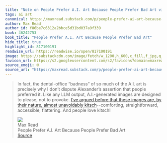 ```yaml
---
title: "Note on People Prefer A.I. Art Because People Prefer Bad Art via Max Read"
tags: ai art
canonical: https://maxread.substack.com/p/people-prefer-ai-art-because-people
author: Max Read
author_id: f86be7c6312a2bbce5d31bd037a9f339
book: 46242753
book_title: "People Prefer A.I. Art Because People Prefer Bad Art"
hide_title: true
highlight_id: 817100191
readwise_url: https://readwise.io/open/817100191
image: https://substackcdn.com/image/fetch/w_1200,h_600,c_fill,f_jpg,q_auto:good,fl_progressive:steep,g_auto/https%3A%2F%2Fsubstack-post-media.s3.amazonaws.com%2Fpublic%2Fimages%2F6c6bf81e-710b-4eb7-a82f-63855dac69d4_1482x728.png
favicon_url: https://s2.googleusercontent.com/s2/favicons?domain=maxread.substack.com
source_emoji: 🌐
source_url: "https://maxread.substack.com/p/people-prefer-ai-art-because-people#:~:text=In%20fact%2C%20the,people%20love%20kitsch%21"
---
```


> In fact, the dental-office “badness” of so much of the A.I. art is precisely why I don’t dispute Alexander’s assertion that people preferred it. Like any LLM output, A.I.-generated images are designed to please, not to provoke. [I’ve argued before that these images are, by their nature, almost unavoidably kitsch](https://maxread.substack.com/p/what-ai-art-spiral-images-tell-us)--comforting, straightforward, accessible, flattering. And people love kitsch!
> <div class="quoteback-footer"><div class="quoteback-avatar"><img class="mini-favicon" src="https://s2.googleusercontent.com/s2/favicons?domain=maxread.substack.com"></div><div class="quoteback-metadata"><div class="metadata-inner"><span style="display:none">FROM:</span><div aria-label="Max Read" class="quoteback-author"> Max Read</div><div aria-label="People Prefer A.I. Art Because People Prefer Bad Art" class="quoteback-title"> People Prefer A.I. Art Because People Prefer Bad Art</div></div></div><div class="quoteback-backlink"><a target="_blank" aria-label="go to the full text of this quotation" rel="noopener" href="https://maxread.substack.com/p/people-prefer-ai-art-because-people#:~:text=In%20fact%2C%20the,people%20love%20kitsch%21" class="quoteback-arrow"> Source</a></div></div>
